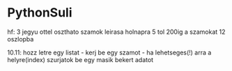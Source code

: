 # PythonSuli


hf: 3 jegyu ottel oszthato szamok leirasa holnapra
5 tol 200ig a szamokat 12 oszlopba


10.11:
hozz letre egy listat - kerj be egy szamot - ha lehetseges(!) arra a helyre(index) szurjatok be egy masik bekert adatot
